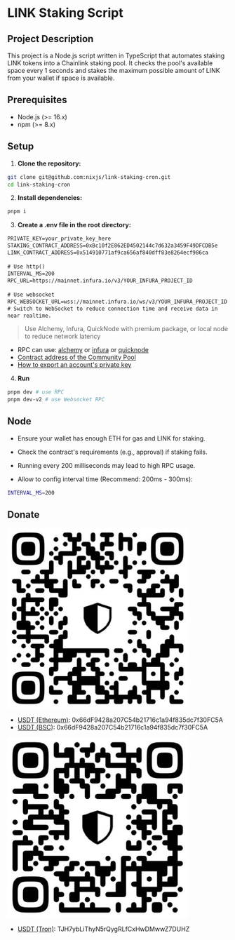# LINK Staking Script

## Project Description
This project is a Node.js script written in TypeScript that automates staking LINK tokens into a Chainlink staking pool. It checks the pool's available space every 1 seconds and stakes the maximum possible amount of LINK from your wallet if space is available.

## Prerequisites
- Node.js (>= 16.x)
- npm (>= 8.x)

## Setup
1. **Clone the repository:**
```bash
git clone git@github.com:nixjs/link-staking-cron.git
cd link-staking-cron
```
2. **Install dependencies:**
```bash
pnpm i
```

3. **Create a .env file in the root directory:**
```env
PRIVATE_KEY=your_private_key_here
STAKING_CONTRACT_ADDRESS=0xBc10f2E862ED4502144c7d632a3459F49DFCDB5e
LINK_CONTRACT_ADDRESS=0x514910771af9ca656af840dff83e8264ecf986ca

# Use http()
INTERVAL_MS=200
RPC_URL=https://mainnet.infura.io/v3/YOUR_INFURA_PROJECT_ID

# Use websocket
RPC_WEBSOCKET_URL=wss://mainnet.infura.io/ws/v3/YOUR_INFURA_PROJECT_ID  # Switch to WebSocket to reduce connection time and receive data in near realtime.
```
> Use Alchemy, Infura, QuickNode with premium package, or local node to reduce network latency
- RPC can use: [alchemy](https://www.alchemy.com/) or [infura](https://developer.metamask.io/key/active-endpoints) or [quicknode](https://www.quicknode.com/)
- [Contract address of the Community Pool](https://etherscan.io/address/0xBc10f2E862ED4502144c7d632a3459F49DFCDB5e)
- [How to export an account's private key](https://support.metamask.io/configure/accounts/how-to-export-an-accounts-private-key/)

4. **Run**
```bash
pnpm dev # use RPC
pnpm dev-v2 # use Websocket RPC
```

## Node
- Ensure your wallet has enough ETH for gas and LINK for staking.

- Check the contract's requirements (e.g., approval) if staking fails.

- Running every 200 milliseconds may lead to high RPC usage.

- Allow to config interval time (Recommend: 200ms - 300ms):
```bash
INTERVAL_MS=200
```

## Donate
![Based EVM](based-evm.jpg "QR code address")

- [USDT (Ethereum)](https://link.trustwallet.com/send?address=0x66dF9428a207C54b21716c1a94f835dc7f30FC5A&asset=c20000714_t0x55d398326f99059fF775485246999027B3197955): 0x66dF9428a207C54b21716c1a94f835dc7f30FC5A
- [USDT (BSC)](https://link.trustwallet.com/send?address=0x66dF9428a207C54b21716c1a94f835dc7f30FC5A&asset=c20000714_t0x55d398326f99059fF775485246999027B3197955): 0x66dF9428a207C54b21716c1a94f835dc7f30FC5A

![Tron](usdt-tron.jpg "QR code address")
- [USDT (Tron)](https://link.trustwallet.com/send?asset=c195_tTR7NHqjeKQxGTCi8q8ZY4pL8otSzgjLj6t&address=TJH7ybLiThyN5rQygRLfCxHwDMwwZ7DUHZ): TJH7ybLiThyN5rQygRLfCxHwDMwwZ7DUHZ